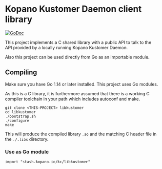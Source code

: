 # Kopano Kustomer Daemon client library

[![GoDoc](https://godoc.org/stash.kopano.io/kc/libkustomer?status.svg)](https://godoc.org/stash.kopano.io/kc/libkustomer)

This project implements a C shared library with a public API to talk to the API
provided by a locally running Kopano Kustomer Daemon.

Also this project can be used directly from Go as an importable module.

## Compiling

Make sure you have Go 1.14 or later installed. This project uses Go modules.

As this is a C library, it is furthermore assumed that there is a working C
compiler toolchain in your path which includes autoconf and make.

```
git clone <THIS-PROJECT> libkustomer
cd libkustomer
./bootstrap.sh
./configure
make
```

This will produce the compiled library `.so` and the matching C header file in
the `./.libs` directory.


### Use as Go module

```
import "stash.kopano.io/kc/libkustomer"
```
